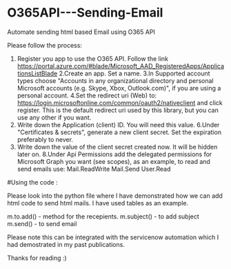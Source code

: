 # O365API---Sending-Email
Automate sending html based Email using O365 API

Please follow the process:

1. Register you app to use the O365 API. Follow the link https://portal.azure.com/#blade/Microsoft_AAD_RegisteredApps/ApplicationsListBlade
2.Create an app. Set a name.
3.In Supported account types choose "Accounts in any organizational directory and personal Microsoft accounts (e.g. Skype, Xbox, Outlook.com)", if you are using a personal account.
4.Set the redirect uri (Web) to: https://login.microsoftonline.com/common/oauth2/nativeclient and click register. This is the default redirect uri used by this library, but you can use any other if you want.
5. Write down the Application (client) ID. You will need this value.
6.Under "Certificates & secrets", generate a new client secret. Set the expiration preferably to never.
7. Write down the value of the client secret created now. It will be hidden later on.
8.Under Api Permissions add the delegated permissions for Microsoft Graph you want (see scopes), as an example, to read and send emails use:
Mail.ReadWrite
Mail.Send
User.Read 

#Using the code :

Please look into the python file where I have demonstrated how we can add html code to send html mails. I have used tables as an example.

m.to.add() - method for the recepients.
m.subject() - to add subject
m.send() - to send email

Please note this can be integrated with the servicenow automation which I had demostrated in my past publications.


Thanks for reading :)

